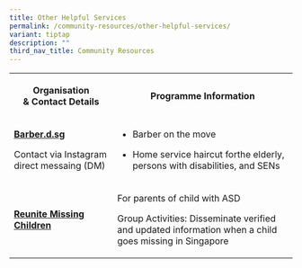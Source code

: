 ```yaml
---
title: Other Helpful Services
permalink: /community-resources/other-helpful-services/
variant: tiptap
description: ""
third_nav_title: Community Resources
---
```

<table style="minWidth: 50px">
<colgroup>
<col>
<col>
</colgroup>
<tbody>
<tr>
<th rowspan="1" colspan="1">
<p>Organisation
<br>&amp; Contact Details</p>
</th>
<th rowspan="1" colspan="1">
<p>Programme Information</p>
</th>
</tr>
<tr>
<td rowspan="1" colspan="1">
<p><strong><a href="https://www.instagram.com/barber.d.sg/?hl=en" rel="noopener nofollow" target="_blank">Barber.d.sg</a></strong>
</p>
<p></p>
<p>Contact via Instagram direct messaing (DM)</p>
</td>
<td rowspan="1" colspan="1">
<ul data-tight="true" class="tight">
<li>
<p>Barber on the move</p>
</li>
<li>
<p>Home service haircut forthe elderly, persons with disabilities, and SENs</p>
</li>
</ul>
</td>
</tr>
<tr>
<td rowspan="1" colspan="1">
<p><strong><a href="https://www.facebook.com/reunitemissingchildren/" rel="noopener nofollow" target="_blank">Reunite Missing Children</a></strong>
</p>
</td>
<td rowspan="1" colspan="1">
<p>For parents of child with ASD</p>
<p></p>
<p>Group Activities: Disseminate verified and updated information when a
child goes missing in Singapore</p>
</td>
</tr>
</tbody>
</table>
<p></p>